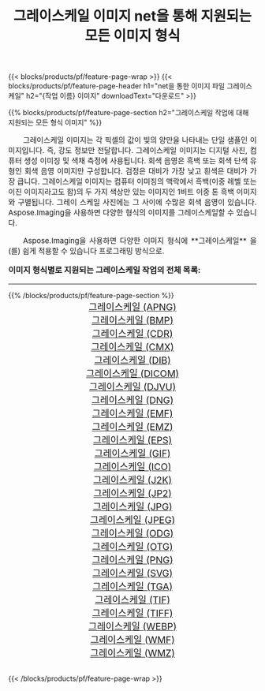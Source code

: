 ﻿---
title: 그레이스케일 이미지 net을 통해 지원되는 모든 이미지 형식 
weight: 3920
url: /ko/net/grayscale/ 
lang: ko
langdirlevel: 2
locales: zh-hans,ja,it,ru,de,es,fr,nl,id,lt,pl,pt,vi,tr,ko,zh-hant,ar,hi,th,sv,cs,uk,he
description: Aspose.Imaging을 사용하면 net을 통해 쉽게 그레이스케일 이미지를 만들 수 있습니다.
---

{{< blocks/products/pf/feature-page-wrap >}}
{{< blocks/products/pf/feature-page-header h1="net을 통한 이미지 파일 그레이스케일" h2="{작업 이름} 이미지" downloadText="다운로드" >}}


{{% blocks/products/pf/feature-page-section  h2="그레이스케일 작업에 대해 지원되는 모든 형식 이미지" %}}
<p align="justify" style="text-indent:2em;font-size:15px;">
그레이스케일 이미지는 각 픽셀의 값이 빛의 양만을 나타내는 단일 샘플인 이미지입니다. 즉, 강도 정보만 전달합니다. 그레이스케일 이미지는 디지털 사진, 컴퓨터 생성 이미징 및 색채 측정에 사용됩니다. 회색 음영은 흑백 또는 회색 단색 유형인 회색 음영 이미지만 구성합니다. 검정은 대비가 가장 낮고 흰색은 대비가 가장 큽니다. 그레이스케일 이미지는 컴퓨터 이미징의 맥락에서 흑백(이중 레벨 또는 이진 이미지라고도 함)의 두 가지 색상만 있는 이미지인 1비트 이중 톤 흑백 이미지와 구별됩니다. 그레이 스케일 사진에는 그 사이에 수많은 회색 음영이 있습니다. Aspose.Imaging을 사용하면 다양한 형식의 이미지를 그레이스케일할 수 있습니다.
</p>
<p align="justify" style="text-indent:2em;font-size:15px;">
Aspose.Imaging을 사용하면 다양한 이미지 형식에 **그레이스케일** 을(를) 쉽게 적용할 수 있습니다 프로그래밍 방식으로. 
</p>
<h3 style="margin-top:16px;">
이미지 형식별로 지원되는 그레이스케일 작업의 전체 목록:
</h3>
<hr/>
{{% /blocks/products/pf/feature-page-section %}}
<div class="container-fluid productfamilypage bg-gray">
    <div class="convertypes bg-gray agp-content section">
        <div class="container">
		<div class="row other-converters" style="gap: 10px;font-size: 19px;text-align:center;">
		    <div class='col-md-3 other-converter remove-lp remove-rp'><a href="/imaging/ko/net/grayscale/apng/" style="padding:15px;">그레이스케일 (APNG)</a></div><div class='col-md-3 other-converter remove-lp remove-rp'><a href="/imaging/ko/net/grayscale/bmp/" style="padding:15px;">그레이스케일 (BMP)</a></div><div class='col-md-3 other-converter remove-lp remove-rp'><a href="/imaging/ko/net/grayscale/cdr/" style="padding:15px;">그레이스케일 (CDR)</a></div><div class='col-md-3 other-converter remove-lp remove-rp'><a href="/imaging/ko/net/grayscale/cmx/" style="padding:15px;">그레이스케일 (CMX)</a></div><div class='col-md-3 other-converter remove-lp remove-rp'><a href="/imaging/ko/net/grayscale/dib/" style="padding:15px;">그레이스케일 (DIB)</a></div><div class='col-md-3 other-converter remove-lp remove-rp'><a href="/imaging/ko/net/grayscale/dicom/" style="padding:15px;">그레이스케일 (DICOM)</a></div><div class='col-md-3 other-converter remove-lp remove-rp'><a href="/imaging/ko/net/grayscale/djvu/" style="padding:15px;">그레이스케일 (DJVU)</a></div><div class='col-md-3 other-converter remove-lp remove-rp'><a href="/imaging/ko/net/grayscale/dng/" style="padding:15px;">그레이스케일 (DNG)</a></div><div class='col-md-3 other-converter remove-lp remove-rp'><a href="/imaging/ko/net/grayscale/emf/" style="padding:15px;">그레이스케일 (EMF)</a></div><div class='col-md-3 other-converter remove-lp remove-rp'><a href="/imaging/ko/net/grayscale/emz/" style="padding:15px;">그레이스케일 (EMZ)</a></div><div class='col-md-3 other-converter remove-lp remove-rp'><a href="/imaging/ko/net/grayscale/eps/" style="padding:15px;">그레이스케일 (EPS)</a></div><div class='col-md-3 other-converter remove-lp remove-rp'><a href="/imaging/ko/net/grayscale/gif/" style="padding:15px;">그레이스케일 (GIF)</a></div><div class='col-md-3 other-converter remove-lp remove-rp'><a href="/imaging/ko/net/grayscale/ico/" style="padding:15px;">그레이스케일 (ICO)</a></div><div class='col-md-3 other-converter remove-lp remove-rp'><a href="/imaging/ko/net/grayscale/j2k/" style="padding:15px;">그레이스케일 (J2K)</a></div><div class='col-md-3 other-converter remove-lp remove-rp'><a href="/imaging/ko/net/grayscale/jp2/" style="padding:15px;">그레이스케일 (JP2)</a></div><div class='col-md-3 other-converter remove-lp remove-rp'><a href="/imaging/ko/net/grayscale/jpg/" style="padding:15px;">그레이스케일 (JPG)</a></div><div class='col-md-3 other-converter remove-lp remove-rp'><a href="/imaging/ko/net/grayscale/jpeg/" style="padding:15px;">그레이스케일 (JPEG)</a></div><div class='col-md-3 other-converter remove-lp remove-rp'><a href="/imaging/ko/net/grayscale/odg/" style="padding:15px;">그레이스케일 (ODG)</a></div><div class='col-md-3 other-converter remove-lp remove-rp'><a href="/imaging/ko/net/grayscale/otg/" style="padding:15px;">그레이스케일 (OTG)</a></div><div class='col-md-3 other-converter remove-lp remove-rp'><a href="/imaging/ko/net/grayscale/png/" style="padding:15px;">그레이스케일 (PNG)</a></div><div class='col-md-3 other-converter remove-lp remove-rp'><a href="/imaging/ko/net/grayscale/svg/" style="padding:15px;">그레이스케일 (SVG)</a></div><div class='col-md-3 other-converter remove-lp remove-rp'><a href="/imaging/ko/net/grayscale/tga/" style="padding:15px;">그레이스케일 (TGA)</a></div><div class='col-md-3 other-converter remove-lp remove-rp'><a href="/imaging/ko/net/grayscale/tif/" style="padding:15px;">그레이스케일 (TIF)</a></div><div class='col-md-3 other-converter remove-lp remove-rp'><a href="/imaging/ko/net/grayscale/tiff/" style="padding:15px;">그레이스케일 (TIFF)</a></div><div class='col-md-3 other-converter remove-lp remove-rp'><a href="/imaging/ko/net/grayscale/webp/" style="padding:15px;">그레이스케일 (WEBP)</a></div><div class='col-md-3 other-converter remove-lp remove-rp'><a href="/imaging/ko/net/grayscale/wmf/" style="padding:15px;">그레이스케일 (WMF)</a></div><div class='col-md-3 other-converter remove-lp remove-rp'><a href="/imaging/ko/net/grayscale/wmz/" style="padding:15px;">그레이스케일 (WMZ)</a></div>
                </div>
        </div>
    </div>
</div>
<br/>

{{< /blocks/products/pf/feature-page-wrap >}}
